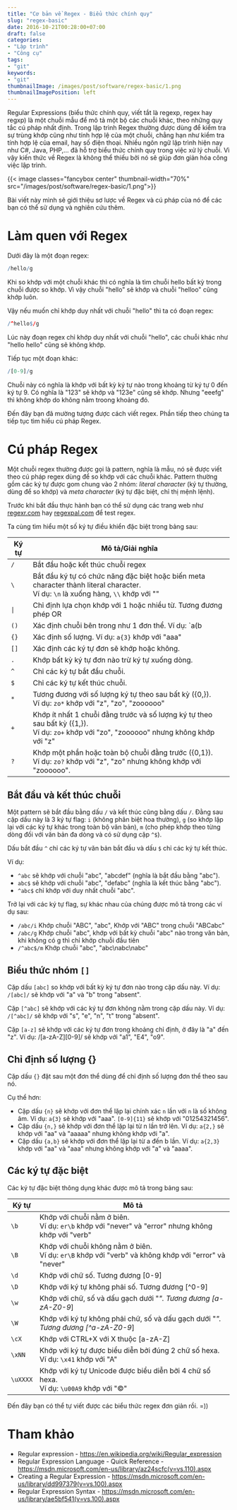 ```yaml
---
title: "Cơ bản về Regex - Biểu thức chính quy"
slug: "regex-basic"
date: 2016-10-21T00:28:00+07:00
draft: false
categories:
- "Lập trình"
- "Công cụ"
tags:
- "git"
keywords:
- "git"
thumbnailImage: /images/post/software/regex-basic/1.png
thumbnailImagePosition: left
---
```


Regular Expressions (biểu thức chính quy, viết tắt là regexp, regex hay regxp) là một chuỗi mẫu để mô tả một bộ các chuỗi khác, theo những quy tắc cú pháp nhất định. Trong lập trình Regex thường được dùng để kiểm tra sự trùng khớp cũng như tính hợp lệ của một chuỗi, chẳng hạn như kiểm tra tính hợp lệ của email, hay số điện thoại. Nhiều ngôn ngữ lập trình hiện nay như C#, Java, PHP,... đã hỗ trợ biểu thức chính quy trong việc xử lý chuỗi. Vì vậy kiến thức về Regex là không thể thiếu bởi nó sẽ giúp đơn giản hóa công việc lập trình.

<!--more-->

{{< image classes="fancybox center" thumbnail-width="70%" src="/images/post/software/regex-basic/1.png">}}

Bài viết này mình sẽ giới thiệu sơ lược về Regex và cú pháp của nó để các bạn có thể sử dụng và nghiên cứu thêm.

# Làm quen với Regex

Dưới đây là một đoạn regex:

```r
/hello/g
```
Khi so khớp với một chuỗi khác thì có nghĩa là tìm chuỗi hello bất kỳ trong chuỗi được so khớp. Vì vậy chuỗi "hello" sẽ khớp và chuỗi "helloo" cũng khớp luôn.

Vậy nếu muốn chỉ khớp duy nhất với chuỗi "hello" thì ta có đoạn regex:

```r
/^hello$/g
```

Lúc này đoạn regex chỉ khớp duy nhất với chuỗi "hello", các chuỗi khác như "hello hello" cũng sẽ không khớp.

Tiếp tục một đoạn khác:

```r
/[0-9]/g
```

Chuỗi này có nghĩa là khớp với bất kỳ ký tự nào trong khoảng từ ký tự 0 đến ký tự 9. Có nghĩa là "123" sẽ khớp và "123e" cũng sẽ khớp. Nhưng "eeefg" thì không khớp do không nằm troong khoảng đó.

Đến đây bạn đã mường tượng được cách viết regex. Phần tiếp theo chúng ta tiếp tục tìm hiểu cú pháp Regex.

# Cú pháp Regex

Một chuỗi regex thường được gọi là pattern, nghĩa là mẫu, nó sẽ được viết theo cú pháp regex dùng để so khớp với các chuỗi khác. Pattern thường gồm các ký tự được gom chung vào 2 nhóm: *literal character* (ký tự thường, dùng để so khớp) và *meta character* (ký tự đặc biệt, chỉ thị mệnh lệnh).

Trước khi bắt đầu thực hành bạn có thể sử dụng các trang web như [regexr.com](regexr.com) hay [regexpal.com](regexpal.com) để test regex.

Ta cùng tìm hiểu một số ký tự điều khiển đặc biệt trong bảng sau:

|Ký tự|Mô tả/Giải nghĩa|
|---|---|
|`/`|Bắt đầu hoặc kết thúc chuỗi regex|
|`\`|Bắt đầu ký tự có chức năng đặc biệt hoặc biến meta character thành literal character.<br />Ví dụ: `\n` là xuống hàng, `\\` khớp với "\"|
|`\|`|Chỉ định lựa chọn khớp với 1 hoặc nhiều từ. Tương đương phép OR|
|`()`|Xác định chuỗi bên trong như 1 đơn thể. Ví dụ: `a(b|c)c` khớp với "abc" và "acc"|
|`{}`|Xác định số lượng. Ví dụ: `a{3}` khớp với "aaa"|
|`[]`|Xác định các ký tự đơn sẽ khớp hoặc không.|
|`.`|Khớp bất kỳ ký tự đơn nào trừ ký tự xuống dòng.|
|`^`|Chỉ các ký tự bắt đầu chuỗi.|
|`$`|Chỉ các ký tự kết thúc chuỗi.|
|`*`|Tương đương với số lượng ký tự theo sau bất kỳ ({0,}).<br />Ví dụ: `zo*` khớp với "z", "zo", "zoooooo"|
|`+`|Khớp ít nhất 1 chuỗi đằng trước và số lượng ký tự theo sau bất kỳ ({1,}).<br />Ví dụ: `zo+` khớp với "zo", "zoooooo" nhưng không khớp với "z"|
|`?`|Khớp một phần hoặc toàn bộ chuỗi đằng trước ({0,1}).<br />Ví dụ: `zo?` khớp với "z", "zo" nhưng không khớp với "zoooooo".|

## Bắt đầu và kết thúc chuỗi

Một pattern sẽ bắt đầu bằng dấu `/` và kết thúc cũng bằng dấu `/`. Đằng sau cặp dấu này là 3 ký tự flag: `i` (không phân biệt hoa thường), `g` (so khớp lặp lại với các ký tự khác trong toàn bộ văn bản), `m` (cho phép khớp theo từng dòng đối với văn bản đa dòng và có sử dụng cặp `^$`).

Dấu bắt đầu `^` chỉ các ký tự văn bản bắt đầu và dấu `$` chỉ các ký tự kết thúc.

Ví dụ:

- `^abc` sẽ khớp với chuỗi "abc", "abcdef" (nghĩa là bắt đầu bằng "abc").
- `abc$` sẽ khớp với chuỗi "abc", "defabc" (nghĩa là kết thúc bằng "abc").
- `^abc$` chỉ khớp với duy nhất chuỗi "abc".

Trở lại với các ký tự flag, sự khác nhau của chúng được mô tả trong các ví dụ sau:

- `/abc/i` Khớp chuỗi "ABC", "abc", Khớp với "ABC" trong chuỗi "ABCabc"
- `/abc/g` Khớp chuỗi "abc", khớp với bất kỳ chuỗi "abc" nào trong văn bản, khi không có g thì chỉ khớp chuỗi đầu tiên
- `/^abc$/m` Khớp chuỗi "abc", "abc\nabc\nabc"

## Biểu thức nhóm `[]`

Cặp dấu `[abc]` so khớp với bất kỳ ký tự đơn nào trong cặp dấu này. Ví dụ: `/[abc]/` sẽ khớp với "a" và "b" trong "absent".

Cặp `[^abc]` sẽ khớp với các ký tự đơn không nằm trong cặp dấu này. Ví dụ: `/[^abc]/` sẽ khớp với "s", "e", "n", "t" trong "absent".

Cặp `[a-z]` sẽ khớp với các ký tự đơn trong khoảng chỉ định, ở đây là "a" đến "z". Ví dụ: /[a-zA-Z][0-9]/ sẽ khớp với "a1", "E4", "o9".

## Chỉ định số lượng {}

Cặp dấu `{}` đặt sau một đơn thể dùng để chỉ định số lượng đơn thể theo sau nó.

Cụ thể hơn:

- Cặp dấu `{n}` sẽ khớp với đơn thể lặp lại chính xác `n` lần với `n` là số không âm. Ví dụ: `a{3}` sẽ khớp với "aaa". `[0-9]{11}` sẽ khớp với "01254321456".
- Cặp dấu `{n,}` sẽ khớp với đơn thể lặp lại từ n lần trở lên. Ví dụ: `a{2,}` sẽ khớp với "aa" và "aaaaa" nhưng không khớp với "a".
- Cặp dấu `{a,b}` sẽ khớp với đơn thể lặp lại từ a đến b lần. Ví dụ: `a{2,3}` khớp với "aa" và "aaa" nhưng không khớp với "a" và "aaaa".

## Các ký tự đặc biệt

Các ký tự đặc biệt thông dụng khác được mô tả trong bảng sau:

|Ký tự|Mô tả|
|---|---|
|`\b`|Khớp với chuỗi nằm ở biên.<br />Ví dụ: `er\b` khớp với "never" và "error" nhưng không khớp với "verb"|
|`\B`|Khớp với chuỗi không nằm ở biên.<br />Ví dụ: `er\B` khớp với "verb" và không khớp với "error" và "never"|
|`\d`|Khớp với chữ số. Tương đương [0-9]|
|`\D`|Khớp với ký tự không phải số. Tương đương [^0-9]|
|`\w`|Khớp với chữ, số và dấu gạch dưới "_". Tương đương [a-zA-Z0-9_]|
|`\W`|Khớp với ký tự không phải chữ, số và dấu gạch dưới "_". Tương đương [^a-zA-Z0-9_]|
|`\cX`|Khớp với CTRL+X với X thuộc [a-zA-Z]|
|`\xNN`|Khớp với ký tự được biểu diễn bởi đúng 2 chữ số hexa.<br />Ví dụ: `\x41` khớp với "A"|
|`\uXXXX`|Khớp với ký tự Unicode được biểu diễn bởi 4 chữ số hexa.<br />Ví dụ: `\u00A9` khớp với "©"|

Đến đây bạn có thể tự viết được các biểu thức regex đơn giản rồi. =))

# Tham khảo

- Regular expression - https://en.wikipedia.org/wiki/Regular_expression
- Regular Expression Language - Quick Reference - https://msdn.microsoft.com/en-us/library/az24scfc(v=vs.110).aspx
- Creating a Regular Expression - https://msdn.microsoft.com/en-us/library/dd997379(v=vs.100).aspx
- Regular Expression Syntax - https://msdn.microsoft.com/en-us/library/ae5bf541(v=vs.100).aspx